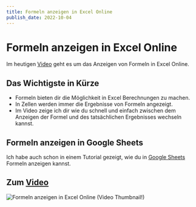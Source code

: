 ```yaml
---
title: Formeln anzeigen in Excel Online
publish_date: 2022-10-04
---
```


# Formeln anzeigen in Excel Online

Im heutigen [Video](https://youtu.be/klhXr117uiA) geht es um das Anzeigen von Formeln in Excel Online. 

## Das Wichtigste in Kürze

- Formeln bieten dir die Möglichkeit in Excel Berechnungen zu machen.
- In Zellen werden immer die Ergebnisse von Formeln angezeigt.
- Im Video zeige ich dir wie du schnell und einfach zwischen dem Anzeigen der Formel und des tatsächlichen Ergebnisses wechseln kannst.

## Formeln anzeigen in Google Sheets

Ich habe auch schon in einem Tutorial gezeigt, wie du in [Google Sheets](https://youtu.be/nxJVUjSAWdA) Formeln anzeigen kannst.

## Zum [Video](https://youtu.be/klhXr117uiA)

![Formeln anzeigen in Excel Online (Video Thumbnail!)](../thumbnails/Fertig345.jpg "Formeln anzeigen in Excel Online (Video Thumbnail!)")